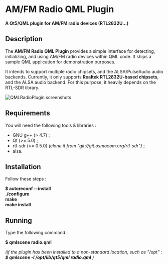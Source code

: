 AM/FM Radio QML Plugin
======================

<strong>A Qt5/QML plugin for AM/FM radio devices (RTL2832U...)</strong>


## Description

 The <strong>AM/FM Radio QML Plugin</strong> provides a simple interface for detecting, initializing, and using AM/FM radio devices within QML code. It ships a sample QML application for demonstration purposes.

 It intends to support multiple radio chipsets, and the ALSA/PulseAudio audio backends.
 Currently, it only supports <strong>Realtek RTL2832U-based chipsets</strong>, and the ALSA audio backend. For this purpose, it heavily depends on the RTL-SDR library.

![QMLRadioPlugin screenshots](http://www.tarnyko.net/repo/qmlradio_plugin.png)

## Requirements

You will need the following tools & libraries :

* GNU g++ (> 4.7) ;
* Qt (>= 5.0) ;
* rtl-sdr (>= 0.5.0) <i>(clone it from "git://git.osmocom.org/rtl-sdr")</i> ;
* alsa.

## Installation

Follow these steps :

<strong>$ autoreconf --install <br />
./configure <br />
make <br />
make install </strong>

## Running

Type the following command :

<strong>$ qmlscene radio.qml</strong>

<i>(if the plugin has been installed to a non-standard location, such as "/opt" : <br />
<strong>$ qmlscene -I /opt/lib/qt5/qml radio.qml</strong> )</i>
